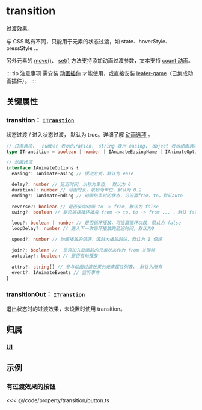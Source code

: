 <script setup>
import Case from '/component/Case.vue'
</script>

# transition

过渡效果。

与 CSS 略有不同，只能用于元素的状态过渡，如 state、hoverStyle、pressStyle ...

另外元素的 [move()](/reference/property/position.md#move-addx-number-ipointdata-addy-0-transition-itranstion)、 [ set()](/reference/property/data.md#set-data-iuiinputdata-transition-itranstion) 方法支持添加动画过渡参数，文本支持 [count 动画](/reference/display/Text.md#文本-count-动画)。

::: tip 注意事项
需安装 [动画插件](/plugin/in/animate/index.md) 才能使用，或直接安装 [leafer-game](/guide/install/game/start.md)（已集成动画插件）。
:::

<case name="AnimateColor" editor=false></case>

## 关键属性

### transition： [`ITranstion`](/api/modules.md#itransition)

状态过渡 / 进入状态过渡， 默认为 true。详细了解 [动画选项](/plugin/in/animate/Animate.md#动画选项-只读) 。

```ts
// 过渡选项，  number 表示duration， string 表示 easing， object 表示动画选项对象，
type ITransition = boolean | number | IAnimateEasingName | IAnimateOptions

// 动画选项
interface IAnimateOptions {
  easing?: IAnimateEasing // 缓动方式，默认为 ease

  delay?: number // 延迟时间，以秒为单位， 默认为 0
  duration?: number // 动画时长，以秒为单位，默认为 0.2
  ending?: IAnimateEnding // 动画结束时的状态，可设置from、to，默认auto

  reverse?: boolean // 是否反向动画 to -> from，默认为 false
  swing?: boolean // 是否摇摆循环播放 from -> to，to -> from ... ，默认 false

  loop?: boolean | number // 是否循环播放，可设置循环次数，默认为 false
  loopDelay?: number // 进入下一次循环播放的延迟时间，默认为0

  speed?: number // 动画播放的倍速，值越大播放越快，默认为 1 倍速

  join?: boolean //  是否加入动画前的元素状态作为 from 关键帧
  autoplay?: boolean // 是否自动播放

  attrs?: string[] // 参与动画过渡效果的元素属性列表， 默认为所有
  event?: IAnimateEvents // 监听事件
}
```

### transitionOut： [`ITranstion`](/api/modules.md#itransition)

退出状态时的过渡效果，未设置时使用 transition。

## 归属

### [UI](/reference/display/UI.md)

## 示例

<case name="Transition" editor=false></case>

### 有过渡效果的按钮

<<< @/code/property/transition/button.ts
